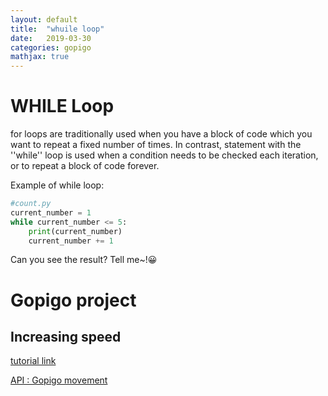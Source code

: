 ```yaml
---
layout: default
title:  "whuile loop"
date:   2019-03-30 
categories: gopigo
mathjax: true
---
```


# WHILE Loop

for loops are traditionally used when you have a block of code which you want to repeat a fixed number of times. In contrast, statement with the ''while'' loop is used when a condition needs to be checked each iteration, or to repeat a block of code forever.

Example of while loop:  

```python
#count.py
current_number = 1
while current_number <= 5:
    print(current_number)
    current_number += 1
```
Can you see the result? Tell me~!😀


# Gopigo project 
## Increasing speed  
[tutorial link](https://gopigo3.readthedocs.io/en/master/tutorials-basic/driving.html#going-forward-at-increasing-speed)

[API : Gopigo movement ](https://gopigo3.readthedocs.io/en/master/api-basic/structure.html#gopigo3-movement-api-methods)
